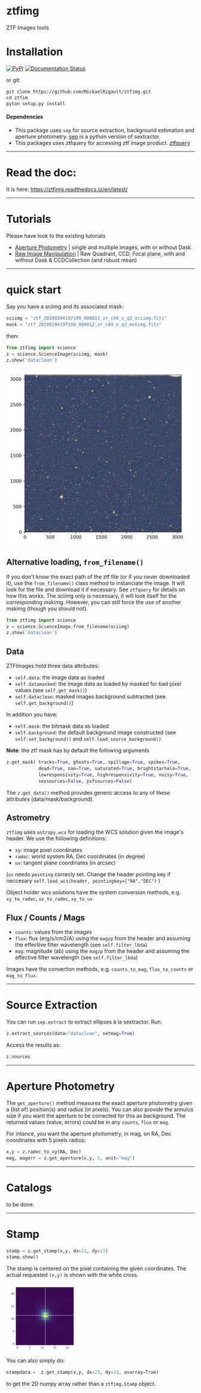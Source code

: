 # ztfimg
ZTF Images tools 

# Installation

[![PyPI](https://img.shields.io/pypi/v/ztfimg.svg?style=flat-square)](https://pypi.python.org/pypi/ztfimg)
[![Documentation Status](https://readthedocs.org/projects/ztfimg/badge/?version=latest)](https://ztfimg.readthedocs.io/en/latest/?badge=latest)

or git:
```
git clone https://github.com/MickaelRigault/ztfimg.git
cd ztfim
pyton setup.py install
```

#### Dependencies

- This package uses `sep` for source extraction, background estimation and aperture photometry. [sep](https://sep.readthedocs.io/en/v1.0.x/api/sep.extract.html) is a python version of sextractor.  
- This packages uses ztfquery for accessing ztf image product. [ztfquery](https://github.com/MickaelRigault/ztfquery)

***
# Read the doc:
It is here: https://ztfimg.readthedocs.io/en/latest/

***
# Tutorials

Please have look to the existing tutorials
- [Aperture Photometry](tutorials/tutorial__AperturePhotometry.ipynb) | single and multiple images, with or without Dask.
- [Raw Image Manipulation](tutorials/tutorial_RawImages_and_Merges.ipynb) | Raw Quadrant, CCD, Focal plane, with and without Dask & CCDCollection (and robust mean)

***
# quick start

Say you have a sciimg and its associated mask:
```python
sciimg = "ztf_20200204197199_000812_zr_c04_o_q3_sciimg.fits"
mask = "ztf_20200204197199_000812_zr_c04_o_q3_mskimg.fits"
```
then:
```python
from ztfimg import science
z = science.ScienceImage(sciimg, mask)
z.show('dataclean')
```

<p align="left">
  <img src="examples/sciimg_masked_bkgdsub.png" width="500" title="hover text">
</p>


## Alternative loading, `from_filename()`
If you don't know the exact path of the ztf file (or if you never downloaded it), use the `from_filename()` class method to instanciate the image. It will look for the file and download it if necessary. See `ztfquery` for details on how this works. The sciimg only is necessary, it will look itself for the corresponding mskimg. However, you can still force the use of another mskimg (though you should not).

```python
from ztfimg import science
z = science.ScienceImage.from_filename(sciimg)
z.show('dataclean')
```

## Data
ZTFImages hold three data attributes:
- `self.data`: the image data as loaded
- `self.datamasked`: the image data as loaded by masked for bad pixel values (see `self.get_mask()`)
- `self.dataclean`: masked images background subtracted (see `self.get_background()`)

In addition you have:
- `self.mask`: the bitmask data as loaded
- `self.background`: the default background image constructed (see `self.set_background()` and `self.load_source_background()`

**Note**: the ztf mask has by default the following arguments
```python
z.get_mask( tracks=True, ghosts=True, spillage=True, spikes=True,
            dead=True, nan=True, saturated=True, brightstarhalo=True,
            lowresponsivity=True, highresponsivity=True, noisy=True,
            sexsources=False, psfsources=False)
```

The `z.get_data()` method provides generic access to any of these attributes (data/mask/background).



## Astrometry
`ztfimg` uses `astropy.wcs` for loading the WCS solution given the image's header. We use the following definitions:
- `xy`: image pixel coordinates
- `radec`: world system RA, Dec coordinates (in degree)
- `uv`: tangent plane coordinates (in arcsec)

(`uv` needs `pointing` correcly set. Change the header pointing key if neccesary `self.load_wcs(header, pointingkey=["RA","DEC")` )

Object holder wcs solutions have the system conversion methods, e.g. `xy_to_radec`, `uv_to_radec`, `xy_to_uv`


## Flux / Counts / Mags

- `counts`: values from the images
- `flux`: flux (erg/s/cm2/A) using the `magzp` from the header and assuming the effective filter wavelength (see `self.filter_lbda`)
- `mag`: magnitude (ab) using the `magzp` from the header  and assuming the effective filter wavelength (see `self.filter_lbda`)

Images have the convertion methods, e.g. `counts_to_mag`, `flux_to_counts` or `mag_to_flux`.


***
# Source Extraction 

You can run `sep.extract` to extract ellipses à la sextractor. Run:
```python
z.extract_sources(data="dataclean", setmag=True)
```

Access the results as:
```python
z.sources
```

***
# Aperture Photometry

The `get_aperture()` method measures the exact aperture photometry given a (list of) position(s) and radius (in pixels). 
You can also provide the annulus size if you want the aperture to be corrected for this as background.
The returned values (value, errors) could be in any `counts`, `flux` or `mag`.

For intance, you want the aperture photometry, in mag, on RA, Dec coordinates with 5 pixels radius:
```python
x,y = z.radec_to_xy(RA, Dec)
mag, magerr = z.get_aperture(x,y, 5, unit="mag")
```

***
# Catalogs

to be done.


***
# Stamp

```python 
stamp = z.get_stamp(x,y, dx=23, dy=23)
stamp.show()
```
The stamp is centered on the pixel containing the given coordinates. The actual requested `(x,y)` is shown with the white cross.


<p align="left">
  <img src="examples/StarStamp.png" width="200" title="hover text">
</p>

You can also simply do:
```python
stampdata =  z.get_stamp(x,y, dx=23, dy=23, asarray=True)
```
to get the 2D numpy array rather than a `ztfimg.Stamp` object.

